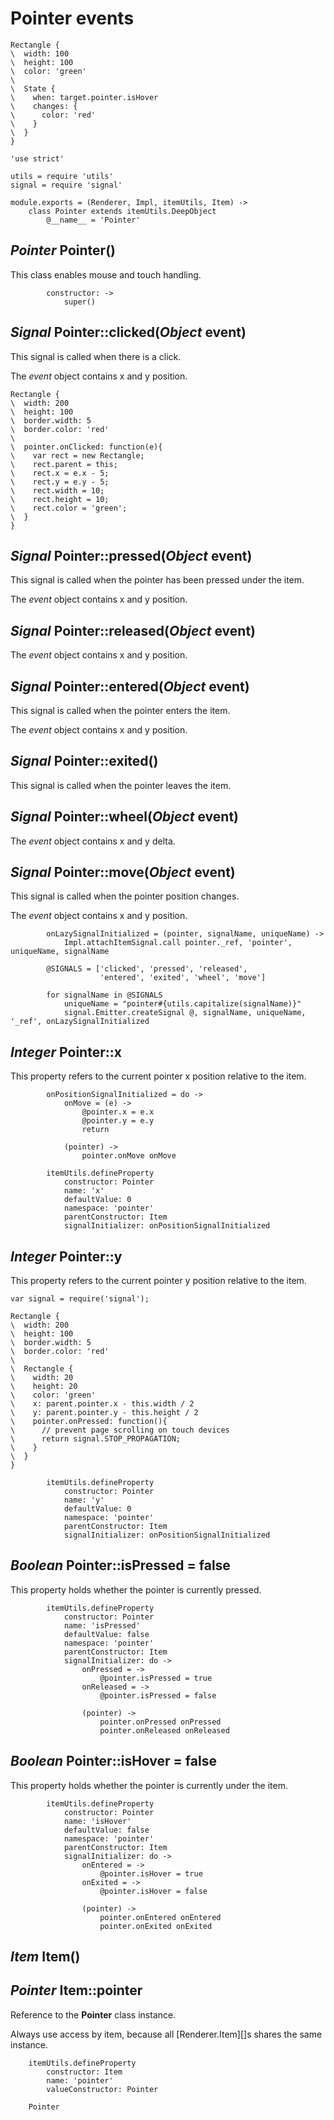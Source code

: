 Pointer events
==============

```style
Rectangle {
\  width: 100
\  height: 100
\  color: 'green'
\
\  State {
\    when: target.pointer.isHover
\    changes: {
\      color: 'red'
\    }
\  }
}
```

	'use strict'

	utils = require 'utils'
	signal = require 'signal'

	module.exports = (Renderer, Impl, itemUtils, Item) ->
		class Pointer extends itemUtils.DeepObject
			@__name__ = 'Pointer'

*Pointer* Pointer()
-------------------

This class enables mouse and touch handling.

			constructor: ->
				super()

*Signal* Pointer::clicked(*Object* event)
-----------------------------------------

This signal is called when there is a click.

The *event* object contains x and y position.

```style
Rectangle {
\  width: 200
\  height: 100
\  border.width: 5
\  border.color: 'red'
\
\  pointer.onClicked: function(e){
\    var rect = new Rectangle;
\    rect.parent = this;
\    rect.x = e.x - 5;
\    rect.y = e.y - 5;
\    rect.width = 10;
\    rect.height = 10;
\    rect.color = 'green';
\  }
}
```

*Signal* Pointer::pressed(*Object* event)
-----------------------------------------

This signal is called when the pointer has been pressed under the item.

The *event* object contains x and y position.

*Signal* Pointer::released(*Object* event)
------------------------------------------

The *event* object contains x and y position.

*Signal* Pointer::entered(*Object* event)
-----------------------------------------

This signal is called when the pointer enters the item.

The *event* object contains x and y position.

*Signal* Pointer::exited()
--------------------------

This signal is called when the pointer leaves the item.

*Signal* Pointer::wheel(*Object* event)
---------------------------------------

The *event* object contains x and y delta.

*Signal* Pointer::move(*Object* event)
--------------------------------------

This signal is called when the pointer position changes.

The *event* object contains x and y position.

			onLazySignalInitialized = (pointer, signalName, uniqueName) ->
				Impl.attachItemSignal.call pointer._ref, 'pointer', uniqueName, signalName

			@SIGNALS = ['clicked', 'pressed', 'released',
			            'entered', 'exited', 'wheel', 'move']

			for signalName in @SIGNALS
				uniqueName = "pointer#{utils.capitalize(signalName)}"
				signal.Emitter.createSignal @, signalName, uniqueName, '_ref', onLazySignalInitialized

*Integer* Pointer::x
--------------------

This property refers to the current pointer x position relative to the item.

			onPositionSignalInitialized = do ->
				onMove = (e) ->
					@pointer.x = e.x
					@pointer.y = e.y
					return

				(pointer) ->
					pointer.onMove onMove

			itemUtils.defineProperty
				constructor: Pointer
				name: 'x'
				defaultValue: 0
				namespace: 'pointer'
				parentConstructor: Item
				signalInitializer: onPositionSignalInitialized

*Integer* Pointer::y
--------------------

This property refers to the current pointer y position relative to the item.

```style
var signal = require('signal');

Rectangle {
\  width: 200
\  height: 100
\  border.width: 5
\  border.color: 'red'
\
\  Rectangle {
\    width: 20
\    height: 20
\    color: 'green'
\    x: parent.pointer.x - this.width / 2
\    y: parent.pointer.y - this.height / 2
\    pointer.onPressed: function(){
\      // prevent page scrolling on touch devices
\      return signal.STOP_PROPAGATION;
\    }
\  }
}
```

			itemUtils.defineProperty
				constructor: Pointer
				name: 'y'
				defaultValue: 0
				namespace: 'pointer'
				parentConstructor: Item
				signalInitializer: onPositionSignalInitialized

*Boolean* Pointer::isPressed = false
------------------------------------

This property holds whether the pointer is currently pressed.

			itemUtils.defineProperty
				constructor: Pointer
				name: 'isPressed'
				defaultValue: false
				namespace: 'pointer'
				parentConstructor: Item
				signalInitializer: do ->
					onPressed = ->
						@pointer.isPressed = true
					onReleased = ->
						@pointer.isPressed = false

					(pointer) ->
						pointer.onPressed onPressed
						pointer.onReleased onReleased

*Boolean* Pointer::isHover = false
----------------------------------

This property holds whether the pointer is currently under the item.

			itemUtils.defineProperty
				constructor: Pointer
				name: 'isHover'
				defaultValue: false
				namespace: 'pointer'
				parentConstructor: Item
				signalInitializer: do ->
					onEntered = ->
						@pointer.isHover = true
					onExited = ->
						@pointer.isHover = false

					(pointer) ->
						pointer.onEntered onEntered
						pointer.onExited onExited

*Item* Item()
-------------

*Pointer* Item::pointer
-----------------------

Reference to the **Pointer** class instance.

Always use access by item, because all [Renderer.Item][]s shares the same instance.

		itemUtils.defineProperty
			constructor: Item
			name: 'pointer'
			valueConstructor: Pointer

		Pointer
